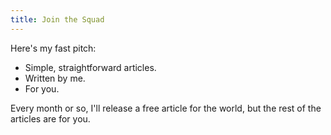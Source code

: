 ```yaml
---
title: Join the Squad
---
```


Here's my fast pitch: 

- Simple, straightforward articles. 
- Written by me. 
- For you. 

Every month or so, I'll release a free article for the world, but the rest of the articles are for you. 